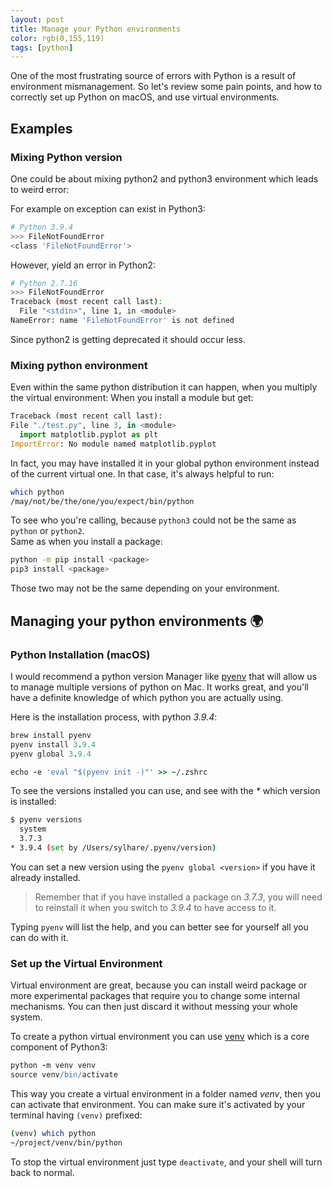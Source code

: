 ```yaml
---
layout: post
title: Manage your Python environments
color: rgb(0,155,119)
tags: [python]
---
```


One of the most frustrating source of errors with Python is a result of environment mismanagement.
So let's review some pain points, and how to correctly set up Python on macOS, and use virtual environments.

## Examples

### Mixing Python version 

One could be about mixing python2 and python3 environment which leads to weird error:

For example on exception can exist in Python3:

```bash
# Python 3.9.4 
>>> FileNotFoundError
<class 'FileNotFoundError'>
```

However, yield an error in Python2:

```bash
# Python 2.7.16 
>>> FileNotFoundError
Traceback (most recent call last):
  File "<stdin>", line 1, in <module>
NameError: name 'FileNotFoundError' is not defined
```

Since python2 is getting deprecated it should occur less.

### Mixing python environment 

Even within the same python distribution it can happen, when you multiply the virtual environment:
When you install a module but get:

```python
Traceback (most recent call last):
File "./test.py", line 3, in <module>
  import matplotlib.pyplot as plt
ImportError: No module named matplotlib.pyplot
```

In fact, you may have installed it in your global python environment instead of the current virtual one.
In that case, it's always helpful to run: 

```bash
which python
/may/not/be/the/one/you/expect/bin/python
```

To see who you're calling, because `python3` could not be the same as `python` or `python2`.<br>
Same as when you install a package:
```bash
python -m pip install <package>
pip3 install <package>
```
Those two may not be the same depending on your environment.

## Managing your python environments 🌍

### Python Installation (macOS)

I would recommend a python version Manager like [pyenv](https://github.com/pyenv/pyenv) that will allow us to manage multiple versions of python on Mac.
It works great, and you'll have a definite knowledge of which python you are actually using.

Here is the installation process, with python _3.9.4_:

```coffee
brew install pyenv
pyenv install 3.9.4
pyenv global 3.9.4

echo -e 'eval "$(pyenv init -)"' >> ~/.zshrc
```

To see the versions installed you can use, and see with the _*_ which version is installed:

```bash
$ pyenv versions
  system
  3.7.3
* 3.9.4 (set by /Users/sylhare/.pyenv/version)
```

You can set a new version using the `pyenv global <version>` if you have it already installed.

> Remember that if you have installed a package on _3.7.3_, you will need to reinstall it when you switch to _3.9.4_ to have access to it.

Typing `pyenv` will list the help, and you can better see for yourself all you can do with it.


### Set up the Virtual Environment 

Virtual environment are great, because you can install weird package or more experimental packages that require you to change some internal mechanisms.
You can then just discard it without messing your whole system.

To create a python virtual environment you can use [venv](https://docs.python.org/3/library/venv.html) which is a core component of Python3:

```coffee
python -m venv venv
source venv/bin/activate
```

This way you create a virtual environment in a folder named _venv_, then you can activate that environment.
You can make sure it's activated by your terminal having `(venv)` prefixed:

```bash
(venv) which python
~/project/venv/bin/python
```

To stop the virtual environment just type `deactivate`, and your shell will turn back to normal.
